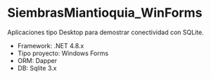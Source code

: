 # SiembrasMiantioquia_WinForms
Aplicaciones tipo Desktop para demostrar conectividad con SQLite.

- Framework: .NET 4.8.x
- Tipo proyecto: Windows Forms
- ORM: Dapper
- DB: Sqlite 3.x
